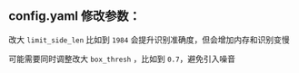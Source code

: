 ## config.yaml 修改参数：
改大 `limit_side_len` 比如到 `1984` 会提升识别准确度，但会增加内存和识别变慢

可能需要同时调整改大 `box_thresh` ，比如到 `0.7`，避免引入噪音
